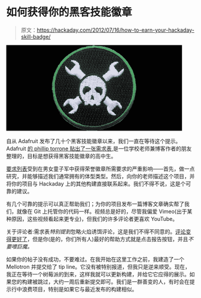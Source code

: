 # 如何获得你的黑客技能徽章

> 原文：<https://hackaday.com/2012/07/16/how-to-earn-your-hackaday-skill-badge/>

![](img/58d30b17acc4f109e86ae2f952a04678.png "Badge")

自从 Adafruit 发布了几十个黑客技能徽章以来，我们一直在等待这个提示。Adafruit [的 phillip torrone 贴出了一张需求表](http://www.adafruit.com/blog/2012/07/16/skill-badge-requirements-sheet-hack-a-day/),是一位学校老师兼博客作者的朋友整理的，目标是想获得黑客技能徽章的高中生。

[要求列表](https://docs.google.com/document/d/1wXL5GZTItKyiAUPBG85B-ZMBamQiLznE3HEil0nKSnk/edit)受到在男女童子军中获得荣誉徽章所需要求的严重影响——首先，做一点研究，并能够描述我们通常拥有的体型类型。然后，向你的老师描述这个项目，并将你的项目与 Hackaday 上的其他构建直接联系起来。我们不得不说，这是个可靠的建议。

有几个可靠的提示可以真正帮助我们；为你的项目发布一篇博客文章确实帮了我们，就像在 Git 上托管你的代码一样。视频总是好的，尽管我偏爱 Vimeo(出于某种原因，这些视频看起来更专业)，但我们的许多评论者更喜欢 YouTube。

关于评论者:需求表*特别提到*忽略火焰诱饵评论，这是我们不得不同意的。[评论变得更好了](http://hackaday.com/2011/07/27/hackaday-comment-policy-were-cleaning-up/)，但是你(是的，你们所有人)最好的帮助方式就是点击报告按钮，并且*不要喂巨魔。*

如果你的帖子没有成功，不要难过。在我开始在这里工作之前，我建造了一个 Mellotron 并提交给了 tip line。它没有被特别报道，但我只是逆来顺受。现在，我正在等待一个树莓派的到来，这样我就可以更新构建，并给它它应得的展示。如果您的构建被跳过，大约一周后重新提交即可。我们是一群善变的人，有时会在提示行中浪费项目，特别是如果它与最近发布的构建相似。